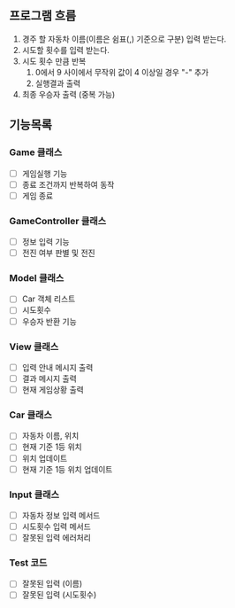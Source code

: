 ## 프로그램 흐름
1. 경주 할 자동차 이름(이름은 쉼표(,) 기준으로 구분) 입력 받는다.
2. 시도할 횟수를 입력 받는다.
3. 시도 횟수 만큼 반복
   1. 0에서 9 사이에서 무작위 값이 4 이상일 경우 "-" 추가
   2. 실행결과 출력
4. 최종 우승자 출력 (중복 가능)

## 기능목록

### Game 클래스
- [ ] 게임실행 기능
- [ ] 종료 조건까지 반복하여 동작
- [ ] 게임 종료

### GameController 클래스
- [ ] 정보 입력 기능
- [ ] 전진 여부 판별 및 전진

### Model 클래스
- [ ] Car 객체 리스트
- [ ] 시도횟수
- [ ] 우승자 반환 기능

### View 클래스
- [ ] 입력 안내 메시지 출력
- [ ] 결과 메시지 출력
- [ ] 현재 게임상황 출력

### Car 클래스
- [ ] 자동차 이름, 위치
- [ ] 현재 기준 1등 위치
- [ ] 위치 업데이트
- [ ] 현재 기준 1등 위치 업데이트

### Input 클래스
- [ ] 자동차 정보 입력 메서드
- [ ] 시도횟수 입력 메서드
- [ ] 잘못된 입력 에러처리

### Test 코드
- [ ] 잘못된 입력 (이름)
- [ ] 잘못된 입력 (시도횟수)